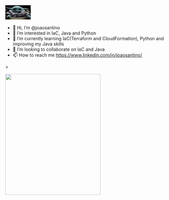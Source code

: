 <img src="https://github.com/hargun79/hargun79/blob/master/Assets/hi.gif" style="width: 80px;">

- 👋 Hi, I’m @joaosantino
- 👀 I’m interested in IaC, Java and Python
- 🌱 I’m currently learning IaC(Terraform and CloudFormation), Python and improving my Java skills
- 💞️ I’m looking to collaborate on IaC and Java
- 📫 How to reach me https://www.linkedin.com/in/joaosantino/

<!---
joaosantino/joaosantino is a ✨ special ✨ repository because its `README.md` (this file) appears on your GitHub profile.
You can click the Preview link to take a look at your changes.
--->


<!---[<img src="https://open.spotify.com/playlist/2Ath28u0zv6iDJ7Dw0MROq?si=c599895da0ed4e60" alt="This playlist defines me" width="350" style="float: left; margin-right: 10px;" />](https://open.spotify.com/playlist/2Ath28u0zv6iDJ7Dw0MROq?si=c599895da0ed4e60) --->>

[<img src="https://open.spotify.com/embed/playlist/2Ath28u0zv6iDJ7Dw0MROq" width="300" height="380" frameborder="0" allowtransparency="true" allow="encrypted-media"></img>](https://open.spotify.com/playlist/2Ath28u0zv6iDJ7Dw0MROq?si=c599895da0ed4e60)
